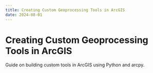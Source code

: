```yaml
---
title: Creating Custom Geoprocessing Tools in ArcGIS
date: 2024-08-01
---
```


# Creating Custom Geoprocessing Tools in ArcGIS

Guide on building custom tools in ArcGIS using Python and arcpy.
